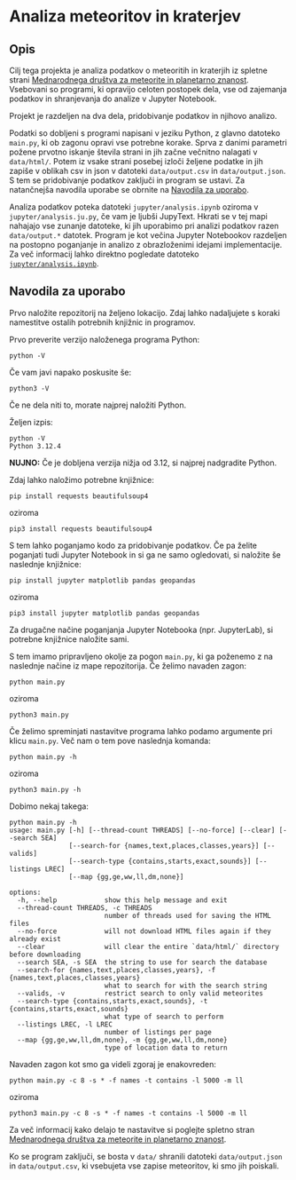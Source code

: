 # Analiza meteoritov in kraterjev

## Opis
Cilj tega projekta je analiza podatkov o meteoritih in kraterjih iz spletne strani [Mednarodnega društva za meteorite in planetarno znanost](https://www.lpi.usra.edu/meteor/metbull.php).
Vsebovani so programi, ki opravijo celoten postopek dela, vse od zajemanja podatkov in shranjevanja do analize v Jupyter Notebook.

Projekt je razdeljen na dva dela, pridobivanje podatkov in njihovo analizo.

Podatki so dobljeni s programi napisani v jeziku Python, z glavno datoteko `main.py`, ki ob zagonu opravi vse potrebne korake.
Sprva z danimi parametri požene prvotno iskanje števila strani in jih začne večnitno nalagati v `data/html/`.
Potem iz vsake strani posebej izloči željene podatke in jih zapiše v oblikah csv in json v datoteki `data/output.csv` in `data/output.json`.
S tem se pridobivanje podatkov zaključi in program se ustavi.
Za natančnejša navodila uporabe se obrnite na [Navodila za uporabo](https://github.com/LesbianLemon/uvp-projektna/blob/726db6d28f177848de125ee515211734beb431c1/jupyter/analysis.ipynb).

Analiza podatkov poteka datoteki `jupyter/analysis.ipynb` oziroma v `jupyter/analysis.ju.py`, če vam je ljubši JupyText.
Hkrati se v tej mapi nahajajo vse zunanje datoteke, ki jih uporabimo pri analizi podatkov razen `data/output.*` datotek.
Program je kot večina Jupyter Notebookov razdeljen na postopno poganjanje in analizo z obrazloženimi idejami implementacije.
Za več informacij lahko direktno pogledate datoteko [`jupyter/analysis.ipynb`](https://github.com/LesbianLemon/uvp-projektna/blob/726db6d28f177848de125ee515211734beb431c1/jupyter/analysis.ipynb).

## Navodila za uporabo
Prvo naložite repozitorij na željeno lokacijo.
Zdaj lahko nadaljujete s koraki namestitve ostalih potrebnih knjižnic in programov.

Prvo preverite verzijo naloženega programa Python:
```console
python -V
```
Če vam javi napako poskusite še:
```console
python3 -V
```
Če ne dela niti to, morate najprej naložiti Python.

Željen izpis:
```console
python -V
Python 3.12.4
```
**NUJNO:** Če je dobljena verzija nižja od 3.12, si najprej nadgradite Python.

Zdaj lahko naložimo potrebne knjižnice:
```console
pip install requests beautifulsoup4
```
oziroma
```console
pip3 install requests beautifulsoup4
```
S tem lahko poganjamo kodo za pridobivanje podatkov.
Če pa želite poganjati tudi Jupyter Notebook in si ga ne samo ogledovati, si naložite še naslednje knjižnice:
```console
pip install jupyter matplotlib pandas geopandas
```
oziroma
```console
pip3 install jupyter matplotlib pandas geopandas
```
Za drugačne načine poganjanja Jupyter Notebooka (npr. JupyterLab), si potrebne knjižnice naložite sami.

S tem imamo pripravljeno okolje za pogon `main.py`, ki ga poženemo z na naslednje načine iz mape repozitorija.
Če želimo navaden zagon:
```console
python main.py
```
oziroma
```console
python3 main.py
```

Če želimo spreminjati nastavitve programa lahko podamo argumente pri klicu `main.py`.
Več nam o tem pove naslednja komanda:
```console
python main.py -h
```
oziroma
```console
python3 main.py -h
```
Dobimo nekaj takega:
```console
python main.py -h
usage: main.py [-h] [--thread-count THREADS] [--no-force] [--clear] [--search SEA]
               [--search-for {names,text,places,classes,years}] [--valids]
               [--search-type {contains,starts,exact,sounds}] [--listings LREC]
               [--map {gg,ge,ww,ll,dm,none}]

options:
  -h, --help            show this help message and exit
  --thread-count THREADS, -c THREADS
                        number of threads used for saving the HTML files
  --no-force            will not download HTML files again if they already exist
  --clear               will clear the entire `data/html/` directory before downloading
  --search SEA, -s SEA  the string to use for search the database
  --search-for {names,text,places,classes,years}, -f {names,text,places,classes,years}
                        what to search for with the search string
  --valids, -v          restrict search to only valid meteorites
  --search-type {contains,starts,exact,sounds}, -t {contains,starts,exact,sounds}
                        what type of search to perform
  --listings LREC, -l LREC
                        number of listings per page
  --map {gg,ge,ww,ll,dm,none}, -m {gg,ge,ww,ll,dm,none}
                        type of location data to return
```

Navaden zagon kot smo ga videli zgoraj je enakovreden:
```console
python main.py -c 8 -s * -f names -t contains -l 5000 -m ll
```
oziroma
```console
python3 main.py -c 8 -s * -f names -t contains -l 5000 -m ll
```
Za več informacij kako delajo te nastavitve si poglejte spletno stran [Mednarodnega društva za meteorite in planetarno znanost](https://www.lpi.usra.edu/meteor/metbull.php).

Ko se program zaključi, se bosta v `data/` shranili datoteki `data/output.json` in `data/output.csv`, ki vsebujeta vse zapise meteoritov, ki smo jih poiskali.

